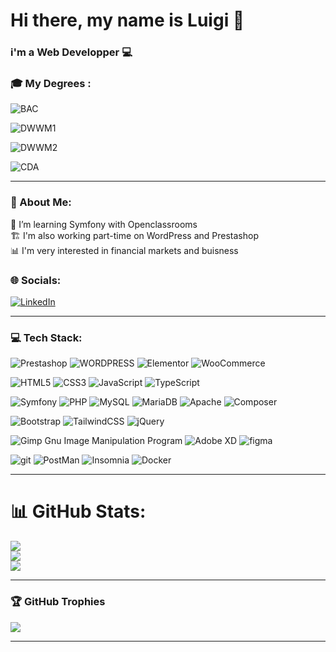 # Hi there, my name is Luigi 👋
### i'm a Web Developper 💻

### 🎓 My Degrees :
![BAC](https://img.shields.io/badge/BAC%20TECHNOLOGIQUE-020092?style=for-the-badge&logoColor=A3A3A3)

![DWWM1](https://img.shields.io/badge/CCP1%20DEVELOPPEUR%20WEB%20ET%20WEB%20MOBILE%20(FRONT%20END)-020092?style=for-the-badge&logoColor=white)

![DWWM2](https://img.shields.io/badge/CCP2%20DEVELOPPEUR%20WEB%20ET%20WEB%20MOBILE%20(BACK%20END)-020092?style=for-the-badge&logoColor=white)

![CDA](https://img.shields.io/badge/CCP1%20CONCEPTEUR%20DEVELOPPEUR%20APPLICATION-020092?style=for-the-badge&logoColor=white)

---

### 💫 About Me:
🔭 I’m learning Symfony with Openclassrooms<br>🏗️ I'm also working part-time on WordPress and Prestashop<br>📊 I'm very interested in financial markets and buisness
### 🌐 Socials:
[![LinkedIn](https://img.shields.io/badge/LinkedIn-%230077B5.svg?logo=linkedin&logoColor=white)](https://linkedin.com/in/luigi-gdm/) 

---

### 💻 Tech Stack:

![Prestashop](https://img.shields.io/badge/prestashop-020092?style=for-the-badge&logo=prestashop&logoColor=white) ![WORDPRESS](https://img.shields.io/badge/Wordpress-020092?style=for-the-badge&logo=wordpress&logoColor=white) ![Elementor](https://img.shields.io/static/v1?style=for-the-badge&message=Elementor&color=020092&logo=Elementor&logoColor=white&label=) ![WooCommerce](https://img.shields.io/badge/WooCommerce-020092?style=for-the-badge&logo=woo&logoColor=white)

![HTML5](https://img.shields.io/badge/html5-020092?style=for-the-badge&logo=html5&logoColor=white) ![CSS3](https://img.shields.io/badge/css3-020092?style=for-the-badge&logo=css3&logoColor=white) ![JavaScript](https://img.shields.io/badge/javascript-020092?style=for-the-badge&logo=javascript&logoColor=white) ![TypeScript](https://img.shields.io/badge/typescript-020092?style=for-the-badge&logo=typescript&logoColor=white)

![Symfony](https://img.shields.io/badge/Symfony-020092?style=for-the-badge&logo=Symfony&logoColor=white) ![PHP](https://img.shields.io/badge/php-020092?style=for-the-badge&logo=php&logoColor=white) ![MySQL](https://img.shields.io/badge/mysql-020092?style=for-the-badge&logo=mysql&logoColor=white) ![MariaDB](https://img.shields.io/badge/MariaDB-020092?style=for-the-badge&logo=mariadb&logoColor=white) ![Apache](https://img.shields.io/badge/Apache-020092?style=for-the-badge&logo=Apache&logoColor=white) ![Composer](https://img.shields.io/badge/Composer-020092?style=for-the-badge&logo=Composer&logoColor=white) 

![Bootstrap](https://img.shields.io/badge/bootstrap-020092?style=for-the-badge&logo=bootstrap&logoColor=white) ![TailwindCSS](https://img.shields.io/badge/tailwindcss-020092?style=for-the-badge&logo=tailwind-css&logoColor=white) ![jQuery](https://img.shields.io/badge/jquery-020092?style=for-the-badge&logo=jquery&logoColor=white)

![Gimp Gnu Image Manipulation Program](https://img.shields.io/badge/Gimp-020092?style=for-the-badge&logo=gimp&logoColor=FFFFFF) ![Adobe XD](https://img.shields.io/badge/Adobe%20XD-020092?style=for-the-badge&logo=Adobe%20XD&logoColor=white) ![figma](https://img.shields.io/badge/Figma-020092?style=for-the-badge&logo=figma&logoColor=white)

![git](https://img.shields.io/badge/GIT-020092?style=for-the-badge&logo=git&logoColor=white) ![PostMan](https://img.shields.io/badge/Postman-020092?style=for-the-badge&logo=Postman&logoColor=white) ![Insomnia](https://img.shields.io/badge/Insomnia-020092?style=for-the-badge&logo=Insomnia&logoColor=white) ![Docker](https://img.shields.io/badge/Docker-020092?style=for-the-badge&logo=Docker&logoColor=white)

---

# 📊 GitHub Stats:

![](https://github-readme-stats-git-masterrstaa-rickstaa.vercel.app/api?username=LuigiG34&theme=dark&hide_border=false&include_all_commits=true&count_private=true)<br/>
![](https://github-readme-streak-stats.herokuapp.com/?user=LuigiG34&theme=dark&hide_border=false)<br/>
![](https://github-readme-stats-git-masterrstaa-rickstaa.vercel.app/api/top-langs/?username=LuigiG34&theme=dark&hide_border=false&include_all_commits=true&count_private=true&layout=compact)

---

### 🏆 GitHub Trophies
![](https://github-profile-trophy.vercel.app/?username=LuigiG34&theme=radical&no-frame=true&no-bg=false&margin-w=4)

---
